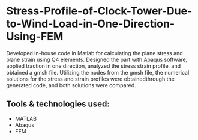 # Stress-Profile-of-Clock-Tower-Due-to-Wind-Load-in-One-Direction-Using-FEM
Developed in-house code in Matlab for calculating the plane stress and plane strain using Q4 elements.
Designed the part with Abaqus software, applied traction in one direction, analyzed the stress strain profile, and obtained a gmsh file.
Utilizing the nodes from the gmsh file, the numerical solutions for the stress and strain profiles were obtainedthrough the generated code, and both solutions were compared.
## Tools & technologies used:
- MATLAB
- Abaqus
- FEM

